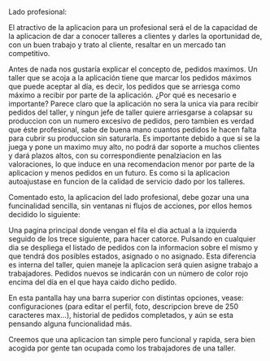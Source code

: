 Lado profesional:

El atractivo de la aplicacion para un profesional será el de la capacidad de la aplicacion de dar a conocer talleres a clientes y darles la oportunidad de, con un buen trabajo y trato al cliente, resaltar en un mercado tan competitivo.

Antes de nada nos gustaría explicar el concepto de, pedidos maximos. Un taller que se acoja a la aplicación tiene que marcar los pedidos máximos que puede aceptar al día, es decir, los pedidos que se arriesga como máximo a recibir por parte de la aplicación. ¿Por qué es necesario e importante? Parece claro que la aplicación no sera la unica via para recibir pedidos del taller, y ningun jefe de taller quiere arriesgarse a colapsar su produccion con un numero excesivo de pedidos, pero tambien es verdad que éste profesional, sabe de buena mano cuantos pedidos le hacen falta para cubrir su produccion sin saturarla. Es importante debido a que si se la juega y pone un maximo muy alto, no podrá dar soporte a muchos clientes y dará plazos altos, con su correspondiente penalziacion en las valoraciones, lo que induce en una recomendacion menor por parte de la aplicacion y menos pedidos en un futuro. Es como si la aplicacion autoajustase en funcion de la calidad de servicio dado por los talleres.

Comentado esto, la aplicacion del lado profesional, debe gozar una una funcinalidad sencilla, sin ventanas ni flujos de acciones, por ellos hemos decidido lo siguiente:

Una pagina principal donde vengan el fila el dia actual a la izquierda seguido de los trece siguiente, para hacer catorce. Pulsando en cualquier dia se despliega el listado de pedidos con la informacion sobre el mismo y que tendrá dos posibles estados, asignado o no asignado. Esta diferencia es interna del taller, quien maneje la aplicacion será quien asigne trabajo a trabajadores. Pedidos nuevos se indicarán con un número de color rojo encima del día en el que haya caido dicho pedido.

En esta pantalla hay una barra superior con distintas opciones, vease: configuraciones (para editar el perfil, foto, descripcion breve de 250 caracteres max...), historial de pedidos completados, y aún se esta pensando alguna funcionalidad más.

Creemos que una aplicacion tan simple pero funcional y rapida, sera bien acogida por gente tan ocupada como los trabajadores de una taller.
